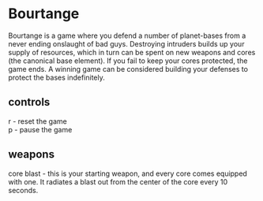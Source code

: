 Bourtange
=========
Bourtange is a game where you defend a number of planet-bases from a never ending onslaught of bad guys. Destroying intruders builds up your supply of resources, which in turn can be spent on new weapons and cores (the canonical base element). If you fail to keep your cores protected, the game ends. A winning game can be considered building your defenses to protect the bases indefinitely.

controls
--------
r - reset the game  
p - pause the game

weapons
-------
core blast - this is your starting weapon, and every core comes equipped with one. It radiates a blast out from the center of the core every 10 seconds.